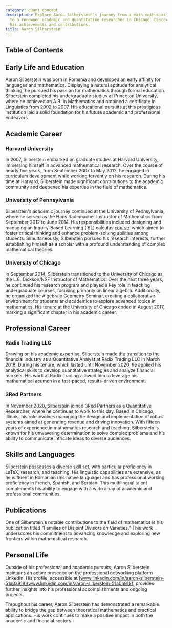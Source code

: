 ```yaml
---
category: quant_concept
description: Explore Aaron Silberstein's journey from a math enthusiast in Romania
  to a renowned academic and quantitative researcher in Chicago. Discover more about
  his achievements and contributions.
title: Aaron Silberstein
---
```


## Table of Contents

## Early Life and Education

Aaron Silberstein was born in Romania and developed an early affinity for languages and mathematics. Displaying a natural aptitude for analytical thinking, he pursued his passion for mathematics through formal education. Silberstein completed his undergraduate studies at Princeton University, where he achieved an A.B. in Mathematics and obtained a certificate in Linguistics from 2002 to 2007. His educational pursuits at this prestigious institution laid a solid foundation for his future academic and professional endeavors.

## Academic Career

### Harvard University

In 2007, Silberstein embarked on graduate studies at Harvard University, immersing himself in advanced mathematical research. Over the course of nearly five years, from September 2007 to May 2012, he engaged in curriculum development while working fervently on his research. During his time at Harvard, Silberstein made significant contributions to the academic community and deepened his expertise in the field of mathematics.

### University of Pennsylvania

Silberstein's academic journey continued at the University of Pennsylvania, where he served as the Hans Rademacher Instructor of Mathematics from September 2012 to June 2014. His responsibilities included designing and managing an Inquiry-Based Learning (IBL) calculus [course](/wiki/best-algorithmic-trading-courses), which aimed to foster critical thinking and enhance problem-solving abilities among students. Simultaneously, Silberstein pursued his research interests, further establishing himself as a scholar with a profound understanding of complex mathematical theories.

### University of Chicago

In September 2014, Silberstein transitioned to the University of Chicago as the L.E. Dickson/NSF Instructor of Mathematics. Over the next three years, he continued his research program and played a key role in teaching undergraduate courses, focusing primarily on linear algebra. Additionally, he organized the Algebraic Geometry Seminar, creating a collaborative environment for students and academics to explore advanced topics in mathematics. His tenure at the University of Chicago ended in August 2017, marking a significant chapter in his academic career.

## Professional Career

### Radix Trading LLC

Drawing on his academic expertise, Silberstein made the transition to the financial industry as a Quantitative Analyst at Radix Trading LLC in March 2018. During his tenure, which lasted until November 2020, he applied his analytical skills to develop quantitative strategies and analyze financial markets. His work at Radix Trading allowed him to leverage his mathematical acumen in a fast-paced, results-driven environment.

### 3Red Partners

In November 2020, Silberstein joined 3Red Partners as a Quantitative Researcher, where he continues to work to this day. Based in Chicago, Illinois, his role involves managing the design and implementation of robust systems aimed at generating revenue and driving innovation. With fifteen years of experience in mathematics research and teaching, Silberstein is known for his unwavering determination to solve complex problems and his ability to communicate intricate ideas to diverse audiences.

## Skills and Languages

Silberstein possesses a diverse skill set, with particular proficiency in LaTeX, research, and teaching. His linguistic capabilities are extensive, as he is fluent in Romanian (his native language) and has professional working proficiency in French, Spanish, and Serbian. This multilingual talent complements his ability to engage with a wide array of academic and professional communities.

## Publications

One of Silberstein's notable contributions to the field of mathematics is his publication titled "Families of Disjoint Divisors on Varieties." This work underscores his commitment to advancing knowledge and exploring new frontiers within mathematical research.

## Personal Life

Outside of his professional and academic pursuits, Aaron Silberstein maintains an active presence on the professional networking platform LinkedIn. His profile, accessible at [www.linkedin.com/in/aaron-silberstein-51a0a918](www.linkedin.com/in/aaron-silberstein-51a0a918), provides further insights into his professional accomplishments and ongoing projects.

Throughout his career, Aaron Silberstein has demonstrated a remarkable ability to bridge the gap between theoretical mathematics and practical applications. His work continues to make a positive impact in both the academic and financial sectors.